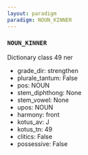 ```yaml
---
layout: paradigm
paradigm: NOUN_KINNER
---
```

### ` NOUN_KINNER `

Dictionary class 49 ner
* grade_dir: strengthen
* plurale_tantum: False
* pos: NOUN
* stem_diphthong: None
* stem_vowel: None
* upos: NOUN
* harmony: front
* kotus_av: J
* kotus_tn: 49
* clitics: False
* possessive: False
